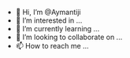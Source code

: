 - 👋 Hi, I’m @Aymantiji
- 👀 I’m interested in ...
- 🌱 I’m currently learning ...
- 💞️ I’m looking to collaborate on ...
- 📫 How to reach me ...

<!---
Aymantiji/Aymantiji is a ✨ special ✨ repository because its `README.md` (this file) appears on your GitHub profile.
You can click the Preview link to take a look at your changes.
--->
